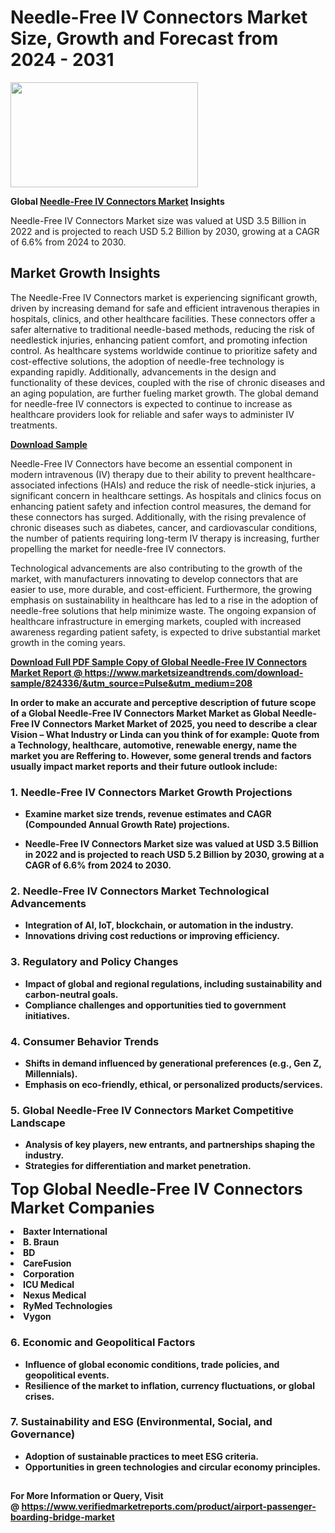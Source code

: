 <H1>Needle-Free IV Connectors Market Size, Growth and Forecast from 2024 - 2031</H1><img class="aligncenter size-medium wp-image-584254" src="https://thirdeyenews.in/wp-content/uploads/2024/09/Global-Market-Research-300x168.jpeg" alt="" width="300" height="168" /><p><strong>Global&nbsp;<a href="https://www.marketsizeandtrends.com/download-sample/824336/&amp;utm_source=Pulse&amp;utm_medium=208">Needle-Free IV Connectors Market</a> Insights</strong></p><p>Needle-Free IV Connectors Market size was valued at USD 3.5 Billion in 2022 and is projected to reach USD 5.2 Billion by 2030, growing at a CAGR of 6.6% from 2024 to 2030.</p><p><h2>Market Growth Insights</h2> <p>The Needle-Free IV Connectors market is experiencing significant growth, driven by increasing demand for safe and efficient intravenous therapies in hospitals, clinics, and other healthcare facilities. These connectors offer a safer alternative to traditional needle-based methods, reducing the risk of needlestick injuries, enhancing patient comfort, and promoting infection control. As healthcare systems worldwide continue to prioritize safety and cost-effective solutions, the adoption of needle-free technology is expanding rapidly. Additionally, advancements in the design and functionality of these devices, coupled with the rise of chronic diseases and an aging population, are further fueling market growth. The global demand for needle-free IV connectors is expected to continue to increase as healthcare providers look for reliable and safer ways to administer IV treatments.</p> <p><strong><a href="#">Download Sample</a></strong></p> <p>Needle-Free IV Connectors have become an essential component in modern intravenous (IV) therapy due to their ability to prevent healthcare-associated infections (HAIs) and reduce the risk of needle-stick injuries, a significant concern in healthcare settings. As hospitals and clinics focus on enhancing patient safety and infection control measures, the demand for these connectors has surged. Additionally, with the rising prevalence of chronic diseases such as diabetes, cancer, and cardiovascular conditions, the number of patients requiring long-term IV therapy is increasing, further propelling the market for needle-free IV connectors.</p> <p>Technological advancements are also contributing to the growth of the market, with manufacturers innovating to develop connectors that are easier to use, more durable, and cost-efficient. Furthermore, the growing emphasis on sustainability in healthcare has led to a rise in the adoption of needle-free solutions that help minimize waste. The ongoing expansion of healthcare infrastructure in emerging markets, coupled with increased awareness regarding patient safety, is expected to drive substantial market growth in the coming years.</p> <p><strong><a href="#"></p><p><span class=""><strong>Download Full PDF Sample Copy of Global Needle-Free IV Connectors Market Report</strong> @ <a href="https://www.marketsizeandtrends.com/download-sample/824336/&amp;utm_source=Pulse&amp;utm_medium=208" target="_blank">https://www.marketsizeandtrends.com/download-sample/824336/&amp;utm_source=Pulse&amp;utm_medium=208</a></span></p><p>In order to make an accurate and perceptive description of future scope of a Global&nbsp;Needle-Free IV Connectors Market Market as Global&nbsp;Needle-Free IV Connectors Market Market of 2025, you need to describe a clear Vision &ndash; What Industry or Linda can you think of for example: Quote from a Technology, healthcare, automotive, renewable energy, name the market you are Reffering to. However, some general trends and factors usually impact market reports and their future outlook include:</p><h3>1.&nbsp;<strong>Needle-Free IV Connectors Market Growth Projections</strong></h3><ul><li>Examine market size trends, revenue estimates and CAGR (Compounded Annual Growth Rate) projections.</li><li><p>Needle-Free IV Connectors Market size was valued at USD 3.5 Billion in 2022 and is projected to reach USD 5.2 Billion by 2030, growing at a CAGR of 6.6% from 2024 to 2030.</p></li></ul><h3>2.&nbsp;<strong>Needle-Free IV Connectors Market Technological Advancements</strong></h3><ul><li>Integration of AI, IoT, blockchain, or automation in the industry.</li><li>Innovations driving cost reductions or improving efficiency.</li></ul><h3>3.&nbsp;<strong>Regulatory and Policy Changes</strong></h3><ul><li>Impact of global and regional regulations, including sustainability and carbon-neutral goals.</li><li>Compliance challenges and opportunities tied to government initiatives.</li></ul><h3>4.&nbsp;<strong>Consumer Behavior Trends</strong></h3><ul><li>Shifts in demand influenced by generational preferences (e.g., Gen Z, Millennials).</li><li>Emphasis on eco-friendly, ethical, or personalized products/services.</li></ul><h3>5.&nbsp;<strong>Global Needle-Free IV Connectors Market Competitive Landscape</strong></h3><ul><li>Analysis of key players, new entrants, and partnerships shaping the industry.</li><li>Strategies for differentiation and market penetration.</li></ul><p data-pm-slice="1 1 []"><span style="color: inherit; font-family: inherit; font-size: 25px;">Top Global Needle-Free IV Connectors Market Companies</span></p><div class="" data-test-id=""><p><li>Baxter International</li><li> B. Braun</li><li> BD</li><li> CareFusion</li><li> Corporation</li><li> ICU Medical</li><li> Nexus Medical</li><li> RyMed Technologies</li><li> Vygon</li></p></div><h3>6.&nbsp;<strong>Economic and Geopolitical Factors</strong></h3><ul><li>Influence of global economic conditions, trade policies, and geopolitical events.</li><li>Resilience of the market to inflation, currency fluctuations, or global crises.</li></ul><h3>7.&nbsp;<strong>Sustainability and ESG (Environmental, Social, and Governance)</strong></h3><ul><li>Adoption of sustainable practices to meet ESG criteria.</li><li>Opportunities in green technologies and circular economy principles.</li></ul><h2><strong style="font-size: 14px;">For More Information or Query, Visit @&nbsp;</strong><a style="background-color: #ffffff; font-size: 14px;" href="https://www.marketsizeandtrends.com/report/needle-free-iv-connectors-market/" target="_blank">https://www.verifiedmarketreports.com/product/airport-passenger-boarding-bridge-market</a></h2>

